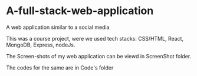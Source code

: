 # A-full-stack-web-application
A web application similar to a social media

This was a course project, were we used tech stacks: CSS/HTML, React, MongoDB, Express, nodeJs.

The Screen-shots of my web application can be viewd in ScreenShot folder.

The codes for the same are in Code's folder

